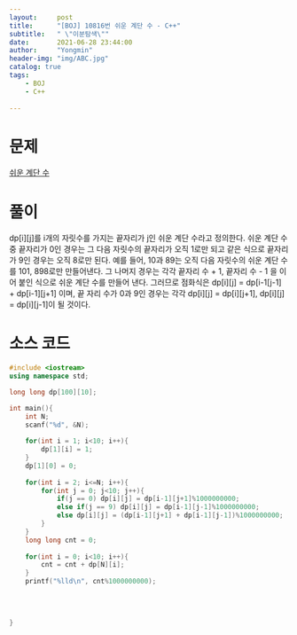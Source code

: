 ```yaml
---
layout:     post
title:      "[BOJ] 10816번 쉬운 계단 수 - C++"
subtitle:   " \"이분탐색\""
date:       2021-06-28 23:44:00
author:     "Yongmin"
header-img: "img/ABC.jpg"
catalog: true
tags:
    - BOJ
    - C++
  
---
```


# 문제
[쉬운 계단 수](https://www.acmicpc.net/problem/10844)

# 풀이
dp[i][j]를 i개의 자릿수를 가지는 끝자리가 j인 쉬운 계단 수라고 정의한다. 쉬운 계단 수 중 끝자리가 0인 경우는 그 다음 자릿수의 끝자리가 오직 1로만 되고 같은 식으로 끝자리가 9인 경우는 오직 8로만 된다. 예를 들어, 10과 89는 오직 다음 자릿수의 쉬운 계단 수를 101, 898로만 만들어낸다.
그 나머지 경우는 각각 끝자리 수 + 1, 끝자리 수 - 1 을 이어 붙인 식으로 쉬운 계단 수를 만들어 낸다. 그러므로 점화식은 dp[i][j] = dp[i-1[j-1] + dp[i-1][j+1] 이며, 끝 자리 수가 0과 9인 경우는
각각 dp[i][j] = dp[i][j+1], dp[i][j] = dp[i][j-1]이 될 것이다.
# 소스 코드

```c++
#include <iostream>
using namespace std;

long long dp[100][10];

int main(){
    int N;
    scanf("%d", &N);
    
    for(int i = 1; i<10; i++){
        dp[1][i] = 1;
    }
    dp[1][0] = 0;
    
    for(int i = 2; i<=N; i++){
        for(int j = 0; j<10; j++){
            if(j == 0) dp[i][j] = dp[i-1][j+1]%1000000000;
            else if(j == 9) dp[i][j] = dp[i-1][j-1]%1000000000;
            else dp[i][j] = (dp[i-1][j+1] + dp[i-1][j-1])%1000000000;
        }
    }
    long long cnt = 0;
    
    for(int i = 0; i<10; i++){
        cnt = cnt + dp[N][i];
    }
    printf("%lld\n", cnt%1000000000);
    
    
    
    
}

```
